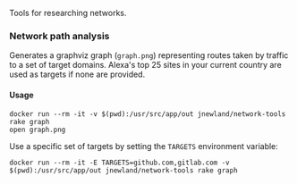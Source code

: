 Tools for researching networks.

### Network path analysis

Generates a graphviz graph (`graph.png`) representing routes taken by traffic to
a set of target domains. Alexa's top 25 sites in your current country are used
as targets if none are provided.

#### Usage

    docker run --rm -it -v $(pwd):/usr/src/app/out jnewland/network-tools rake graph
    open graph.png

Use a specific set of targets by setting the `TARGETS` environment variable:

    docker run --rm -it -E TARGETS=github.com,gitlab.com -v $(pwd):/usr/src/app/out jnewland/network-tools rake graph